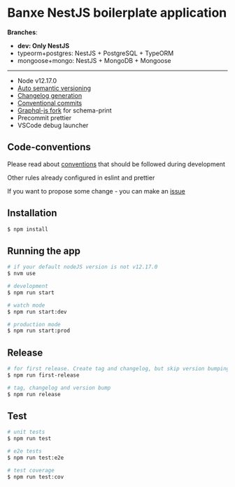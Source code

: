 # Banxe NestJS boilerplate application

**Branches**:
- **dev: Only NestJS**
- typeorm+postgres: NestJS + PostgreSQL + TypeORM
- mongoose+mongo: NestJS + MongoDB + Mongoose
---
* Node v12.17.0
* [Auto semantic versioning](https://semver.org/)
* [Changelog generation](https://github.com/conventional-changelog/standard-version)
* [Conventional commits](https://www.conventionalcommits.org/en/v1.0.0-beta.3/)
* [Graphql-js fork](https://gitlab.i-link.pro/i-link-public/graphql-js) for schema-print
* Precommit prettier
* VSCode debug launcher

## Code-conventions

Please read about [conventions](https://gitlab.i-link.pro/banxe/banxe-boilerplate/-/wikis/Conventions) that should be followed during development

Other rules already configured in eslint and prettier

If you want to propose some change - you can make an [issue](https://gitlab.i-link.pro/banxe/banxe-boilerplate/-/issues/new?issue%5Bassignee_id%5D=&issue%5Bmilestone_id%5D=)

## Installation

```bash
$ npm install
```

## Running the app

```bash
# if your default nodeJS version is not v12.17.0
$ nvm use 

# development
$ npm run start

# watch mode
$ npm run start:dev

# production mode
$ npm run start:prod
```

## Release

```bash
# for first release. Create tag and changelog, but skip version bumping
$ npm run first-release

# tag, changelog and version bump
$ npm run release
```

## Test

```bash
# unit tests
$ npm run test

# e2e tests
$ npm run test:e2e

# test coverage
$ npm run test:cov
```
